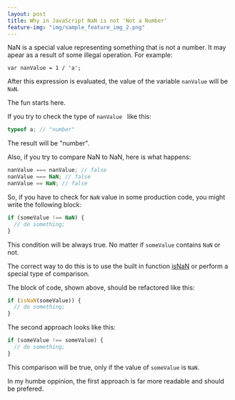 ```yaml
---
layout: post
title: Why in JavaScript NaN is not 'Not a Number'
feature-img: "img/sample_feature_img_2.png"
---
```


NaN is a special value representing something that is not a number. It may apear as a result of some illegal operation. For example:

```
var nanValue = 1 / 'a';
```

After this expression is evaluated, the value of the variable ```nanValue``` will be ```NaN```.

The fun starts here.

If you try to check the type of ```nanValue ``` like this:

```javascript
typeof a; // "number"
```

The result will be "number".

Also, if you try to compare NaN to NaN, here is what happens:

```javascript
nanValue === nanValue; // false
nanValue === NaN; // false
nanValue == NaN; // false
```

So, if you have to check for ```NaN``` value in some production code, you might write the following block:

```javascript
if (someValue !== NaN) {
  // do something;
}
```

This condition will be always true. No matter if ```someValue``` contains ```NaN``` or not.

The correct way to do this is to use the built in function [isNaN](https://developer.mozilla.org/en-US/docs/Web/JavaScript/Reference/Global_Objects/isNaN) or perform a special type of comparison.

The block of code, shown above, should be refactored like this:

```javascript
if (isNaN(someValue)) {
  // do something;
}
```

The second approach looks like this:

```javascript
if (someValue !== someValue) {
  // do something;
}
```

This comparison will be true, only if the value of ```someValue``` is ```NaN```.

In my humbe oppinion, the first approach is far more readable and should be prefered. 
